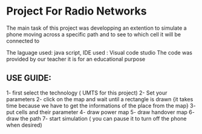 ﻿# Project For Radio Networks
 The main task of this project was developping an extention to simulate a phone moving across a specific path and to see to which cell it will be connected to 
 
 The laguage used:  java script, IDE used : Visual code studio
 The code was provided by our teacher it is for an educational purpose

## USE GUIDE:
1- first select the technology ( UMTS for this project)
2- Set your parameters 
2- click on the map and wait until a rectangle is drawn {it takes time because we have to get the informations of the place from the map}
3- put cells and their parameter 
4- draw power map
5- draw handover map
6- draw the path 
7- start simulation ( you can pause it to turn off the phone when desired)